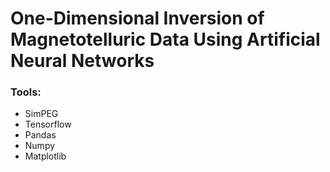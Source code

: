 <h1> One-Dimensional Inversion of Magnetotelluric Data Using Artificial Neural Networks </h1>

<h3> Tools: </h3>

* SimPEG
* Tensorflow
* Pandas
* Numpy
* Matplotlib
